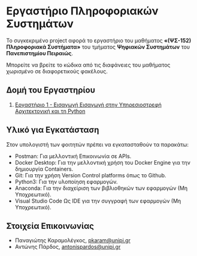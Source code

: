 # Εργαστήριο Πληροφοριακών Συστημάτων

Το συγκεκριμένο project αφορά το εργαστήριο του μαθήματος __«(ΨΣ-152) Πληροφοριακά Συστήματα»__ του τμήματος __Ψηφιακών Συστημάτων__ του __Πανεπιστημίου Πειραιώς__. 

Μπορείτε να βρείτε το κώδικα από τις διαφάνειες του μαθήματος χωρισμένο σε διαφορετικούς φακέλους. 

## Δομή του Εργαστηρίου
1. [Εργαστήριο 1 - Εισαγωγή Εισαγωγή στην Υπηρεσιοστρεφή Αρχιτεκτονική και τη Python](lab1)
<!-- 2. [Εργαστήριο 2 - Εισαγωγή στο Docker](https://github.com/csymvoul/Information-Systems-Lab/tree/master/lab2)
   * Docker - Βασικές έννοιες 
   * Πλεονεκτήματα και Μειονεκτήματα
   * Εγκατάσταση Docker
   * Εκτέλεση εφαρμογών 
   * Docker containers networking
   * Docker Hub 
3. [Εργαστήριο 3 - MongoDB και Flask 1/2](https://github.com/csymvoul/Information-Systems-Lab/tree/master/lab3)
4. [Εργαστήριο 4 - MongoDB και Flask 2/2](https://github.com/csymvoul/Information-Systems-Lab/tree/master/lab4)
5. [Εργαστήριο 5 - Containerization](https://github.com/csymvoul/Information-Systems-Lab/tree/master/lab5)
6. [Extra Εργαστήριο - Scaling στο Docker](https://github.com/csymvoul/Information-Systems-Lab/tree/master/lab6) -->

## Υλικό για Εγκατάσταση
Στον υπολογιστή των φοιτητών πρέπει να εγκατασταθούν τα παρακάτω:
* Postman: Για μελλοντική Επικοινωνία σε APIs.
* Docker Desktop: Για την μελλοντική χρήση του Docker Engine για την δημιουργία Containers.
* Git: Για την χρήση Version Control platforms όπως το Github.
* Python3: Για την υλοποίηση εφαρμογών.
* Anaconda: Για την διαχείριση των βιβλιοθηκών των εφαρμογών (Μη Υποχρεωτικό).
* Visual Studio Code Ως IDE για την συγγραφή των εφαρμογών (Μη Υποχρεωτικό).

## Στοιχεία Επικοινωνίας
* Παναγιώτης Καραμολέγκος, [pkaram@unipi.gr](mailto:pkaram@unipi.gr)
* Αντώνης Πάρδος, [antonispardos@unipi.gr](mailto:antonispardos@unipi.gr)